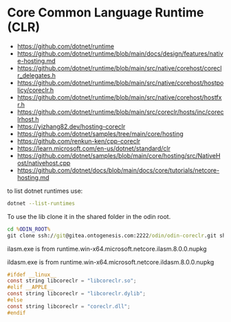 # Core Common Language Runtime (CLR)

* <https://github.com/dotnet/runtime>
* <https://github.com/dotnet/runtime/blob/main/docs/design/features/native-hosting.md>
* <https://github.com/dotnet/runtime/blob/main/src/native/corehost/coreclr_delegates.h>
* <https://github.com/dotnet/runtime/blob/main/src/native/corehost/hostpolicy/coreclr.h>
* <https://github.com/dotnet/runtime/blob/main/src/native/corehost/hostfxr.h>
* <https://github.com/dotnet/runtime/blob/main/src/coreclr/hosts/inc/coreclrhost.h>
* <https://yizhang82.dev/hosting-coreclr>
* <https://github.com/dotnet/samples/tree/main/core/hosting>
* <https://github.com/renkun-ken/cpp-coreclr>
* <https://learn.microsoft.com/en-us/dotnet/standard/clr>
* <https://github.com/dotnet/samples/blob/main/core/hosting/src/NativeHost/nativehost.cpp>
* <https://github.com/dotnet/docs/blob/main/docs/core/tutorials/netcore-hosting.md>

to list dotnet runtimes use:

```sh
dotnet --list-runtimes
```

To use the lib clone it in the shared folder in the odin root.

```bat
cd %ODIN_ROOT%
git clone ssh://git@gitea.ontogenesis.com:2222/odin/odin-coreclr.git shared/coreclr
```

ilasm.exe is from runtime.win-x64.microsoft.netcore.ilasm.8.0.0.nupkg

ildasm.exe is from runtime.win-x64.microsoft.netcore.ildasm.8.0.0.nupkg

```c
#ifdef __linux__
const string libcoreclr = "libcoreclr.so";
#elif __APPLE__
const string libcoreclr = "libcoreclr.dylib";
#else
const string libcoreclr = "coreclr.dll";
#endif
```
